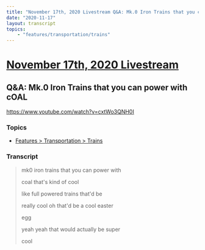 ```yaml
---
title: "November 17th, 2020 Livestream Q&A: Mk.0 Iron Trains that you can power with cOAL"
date: "2020-11-17"
layout: transcript
topics:
    - "features/transportation/trains"
---
```

# [November 17th, 2020 Livestream](../2020-11-17.md)
## Q&A: Mk.0 Iron Trains that you can power with cOAL
https://www.youtube.com/watch?v=cxtWo3QNH0I

### Topics
* [Features > Transportation > Trains](../topics/features/transportation/trains.md)

### Transcript

> mk0 iron trains that you can power with
> 
> coal that's kind of cool
> 
> like full powered trains that'd be
> 
> really cool oh that'd be a cool easter
> 
> egg
> 
> yeah yeah that would actually be super
> 
> cool
> 

